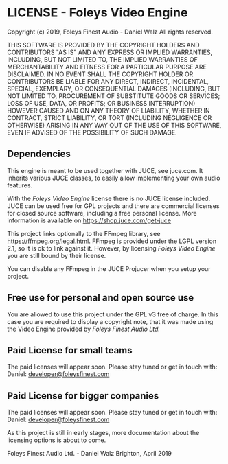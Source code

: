 LICENSE - Foleys Video Engine
=============================

Copyright (c) 2019, Foleys Finest Audio - Daniel Walz
All rights reserved.

THIS SOFTWARE IS PROVIDED BY THE COPYRIGHT HOLDERS AND CONTRIBUTORS "AS IS" AND
ANY EXPRESS OR IMPLIED WARRANTIES, INCLUDING, BUT NOT LIMITED TO, THE IMPLIED
WARRANTIES OF MERCHANTABILITY AND FITNESS FOR A PARTICULAR PURPOSE ARE DISCLAIMED.
IN NO EVENT SHALL THE COPYRIGHT HOLDER OR CONTRIBUTORS BE LIABLE FOR ANY DIRECT,
INDIRECT, INCIDENTAL, SPECIAL, EXEMPLARY, OR CONSEQUENTIAL DAMAGES (INCLUDING,
BUT NOT LIMITED TO, PROCUREMENT OF SUBSTITUTE GOODS OR SERVICES; LOSS OF USE,
DATA, OR PROFITS; OR BUSINESS INTERRUPTION) HOWEVER CAUSED AND ON ANY THEORY OF
LIABILITY, WHETHER IN CONTRACT, STRICT LIABILITY, OR TORT (INCLUDING NEGLIGENCE
OR OTHERWISE) ARISING IN ANY WAY OUT OF THE USE OF THIS SOFTWARE, EVEN IF ADVISED
OF THE POSSIBILITY OF SUCH DAMAGE.


Dependencies
------------

This engine is meant to be used together with JUCE, see juce.com. It inherits
various JUCE classes, to easily allow implementing your own audio features.

With the _Foleys Video Engine_ license there is no JUCE license included.
JUCE can be used free for GPL projects and there are commercial licenses for
closed source software, including a free personal license. More information
is available on https://shop.juce.com/get-juce


This project links optionally to the FFmpeg library, see https://ffmpeg.org/legal.html.
FFmpeg is provided under the LGPL version 2.1, so it is ok to link against it.
However, by licensing _Foleys Video Engine_ you are still bound by their license.

You can disable any FFmpeg in the JUCE Projucer when you setup your project.


Free use for personal and open source use
-----------------------------------------

You are allowed to use this project under the GPL v3 free of charge. In this case
you are required to display a copyright note, that it was made using the
Video Engine provided by _Foleys Finest Audio Ltd._


Paid License for small teams
----------------------------

The paid licenses will appear soon. Please stay tuned or get in touch with:
Daniel: developer@foleysfinest.com


Paid License for bigger companies
---------------------------------

The paid licenses will appear soon. Please stay tuned or get in touch with:
Daniel: developer@foleysfinest.com



As this project is still in early stages, more documentation about the licensing options
is about to come.


Foleys Finest Audio Ltd. - Daniel Walz                        Brighton, April 2019
